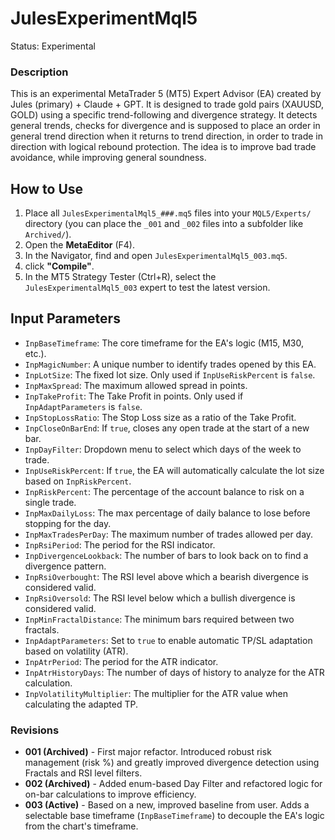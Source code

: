 # JulesExperimentMql5
Status: Experimental

### Description
This is an experimental MetaTrader 5 (MT5) Expert Advisor (EA) created by Jules (primary) + Claude + GPT. It is designed to trade gold pairs (XAUUSD, GOLD) using a specific trend-following and divergence strategy. It detects general trends, checks for divergence and is supposed to place an order in general trend direction when it returns to trend direction, in order to trade in direction with logical rebound protection. The idea is to improve bad trade avoidance, while improving general soundness.

## How to Use
1.  Place all `JulesExperimentalMql5_###.mq5` files into your `MQL5/Experts/` directory (you can place the `_001` and `_002` files into a subfolder like `Archived/`).
2.  Open the **MetaEditor** (F4).
3.  In the Navigator, find and open `JulesExperimentalMql5_003.mq5`.
4.  click **"Compile"**.
5.  In the MT5 Strategy Tester (Ctrl+R), select the `JulesExperimentalMql5_003` expert to test the latest version.

## Input Parameters
*   `InpBaseTimeframe`: The core timeframe for the EA's logic (M15, M30, etc.).
*   `InpMagicNumber`: A unique number to identify trades opened by this EA.
*   `InpLotSize`: The fixed lot size. Only used if `InpUseRiskPercent` is `false`.
*   `InpMaxSpread`: The maximum allowed spread in points.
*   `InpTakeProfit`: The Take Profit in points. Only used if `InpAdaptParameters` is `false`.
*   `InpStopLossRatio`: The Stop Loss size as a ratio of the Take Profit.
*   `InpCloseOnBarEnd`: If `true`, closes any open trade at the start of a new bar.
*   `InpDayFilter`: Dropdown menu to select which days of the week to trade.
*   `InpUseRiskPercent`: If `true`, the EA will automatically calculate the lot size based on `InpRiskPercent`.
*   `InpRiskPercent`: The percentage of the account balance to risk on a single trade.
*   `InpMaxDailyLoss`: The max percentage of daily balance to lose before stopping for the day.
*   `InpMaxTradesPerDay`: The maximum number of trades allowed per day.
*   `InpRsiPeriod`: The period for the RSI indicator.
*   `InpDivergenceLookback`: The number of bars to look back on to find a divergence pattern.
*   `InpRsiOverbought`: The RSI level above which a bearish divergence is considered valid.
*   `InpRsiOversold`: The RSI level below which a bullish divergence is considered valid.
*   `InpMinFractalDistance`: The minimum bars required between two fractals.
*   `InpAdaptParameters`: Set to `true` to enable automatic TP/SL adaptation based on volatility (ATR).
*   `InpAtrPeriod`: The period for the ATR indicator.
*   `InpAtrHistoryDays`: The number of days of history to analyze for the ATR calculation.
*   `InpVolatilityMultiplier`: The multiplier for the ATR value when calculating the adapted TP.

### Revisions
- **001 (Archived)** - First major refactor. Introduced robust risk management (risk %) and greatly improved divergence detection using Fractals and RSI level filters.
- **002 (Archived)** - Added enum-based Day Filter and refactored logic for on-bar calculations to improve efficiency.
- **003 (Active)** - Based on a new, improved baseline from user. Adds a selectable base timeframe (`InpBaseTimeframe`) to decouple the EA's logic from the chart's timeframe.
